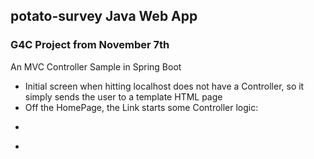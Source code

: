 ## potato-survey Java Web App

### G4C Project from November 7th

An MVC Controller Sample in Spring Boot

* Initial screen when hitting localhost does not have a Controller, so it simply sends the user to a template HTML page
* Off the HomePage, the Link starts some Controller logic:
-
* 
